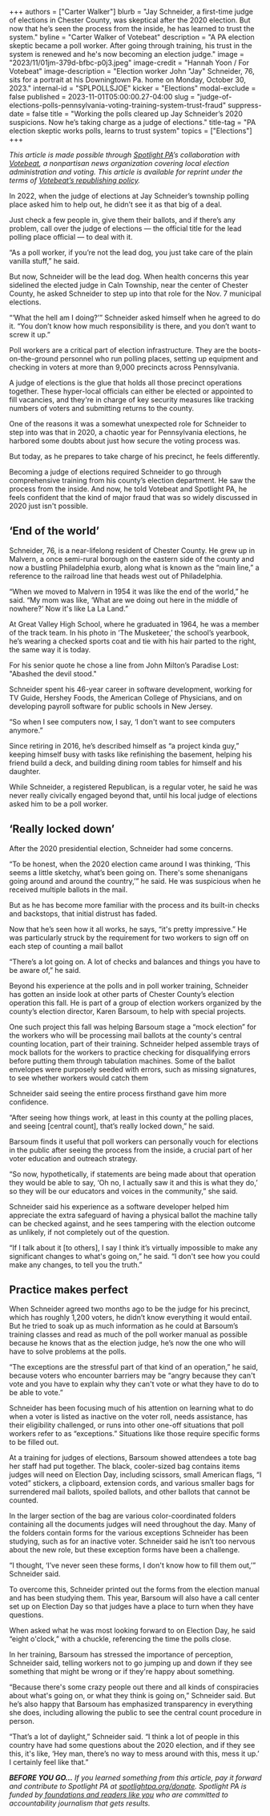 +++
authors = ["Carter Walker"]
blurb = "Jay Schneider, a first-time judge of elections in Chester County, was skeptical after the 2020 election. But now that he’s seen the process from the inside, he has learned to trust the system."
byline = "Carter Walker of Votebeat"
description = "A PA election skeptic became a poll worker. After going through training, his trust in the system is renewed and he's now becoming an election judge."
image = "2023/11/01jm-379d-bfbc-p0j3.jpeg"
image-credit = "Hannah Yoon / For Votebeat"
image-description = "Election worker John \"Jay\" Schneider, 76, sits for a portrait at his Downingtown Pa. home on Monday, October 30, 2023."
internal-id = "SPLPOLLSJOE"
kicker = "Elections"
modal-exclude = false
published = 2023-11-01T05:00:00.27-04:00
slug = "judge-of-elections-polls-pennsylvania-voting-training-system-trust-fraud"
suppress-date = false
title = "Working the polls cleared up Jay Schneider’s 2020 suspicions. Now he’s taking charge as a judge of elections."
title-tag = "PA election skeptic works polls, learns to trust system"
topics = ["Elections"]
+++

<em>This article is made possible through </em><a href="https://www.spotlightpa.org/"><em>Spotlight PA</em></a><em>’s collaboration with </em><a href="https://www.votebeat.org/"><em>Votebeat</em></a><em>, a nonpartisan news organization covering local election administration and voting. This article is available for reprint under the terms of </em><a href="https://www.votebeat.org/pages/republishing"><em>Votebeat’s republishing policy</em></a><em>.</em>

In 2022, when the judge of elections at Jay Schneider’s township polling place asked him to help out, he didn’t see it as that big of a deal.

Just check a few people in, give them their ballots, and if there’s any problem, call over the judge of elections — the official title for the lead polling place official — to deal with it.

“As a poll worker, if you’re not the lead dog, you just take care of the plain vanilla stuff,” he said.

But now, Schneider will be the lead dog. When health concerns this year sidelined the elected judge in Caln Township, near the center of Chester County, he asked Schneider to step up into that role for the Nov. 7 municipal elections.

“‘What the hell am I doing?’” Schneider asked himself when he agreed to do it. “You don’t know how much responsibility is there, and you don’t want to screw it up.”

<script src="https://www.spotlightpa.org/embed.js" async></script><div data-spl-embed-version="1" data-spl-src="https://www.spotlightpa.org/embeds/newsletter/"></div>

Poll workers are a critical part of election infrastructure. They are the boots-on-the-ground personnel who run polling places, setting up equipment and checking in voters at more than 9,000 precincts across Pennsylvania.

A judge of elections is the glue that holds all those precinct operations together. These hyper-local officials can either be elected or appointed to fill vacancies, and they&#39;re in charge of key security measures like tracking numbers of voters and submitting returns to the county.

One of the reasons it was a somewhat unexpected role for Schneider to step into was that in 2020, a chaotic year for Pennsylvania elections, he harbored some doubts about just how secure the voting process was.

But today, as he prepares to take charge of his precinct, he feels differently.

Becoming a judge of elections required Schneider to go through comprehensive training from his county’s election department. He saw the process from the inside. And now, he told Votebeat and Spotlight PA, he feels confident that the kind of major fraud that was so widely discussed in 2020 just isn&#39;t possible.

## ‘End of the world’

Schneider, 76, is a near-lifelong resident of Chester County. He grew up in Malvern, a once semi-rural borough on the eastern side of the county and now a bustling Philadelphia exurb, along what is known as the “main line,” a reference to the railroad line that heads west out of Philadelphia.

“When we moved to Malvern in 1954 it was like the end of the world,” he said. “My mom was like, ‘What are we doing out here in the middle of nowhere?’ Now it&#39;s like La La Land.”

At Great Valley High School, where he graduated in 1964, he was a member of the track team. In his photo in ‘The Musketeer,’ the school’s yearbook, he’s wearing a checked sports coat and tie with his hair parted to the right, the same way it is today.

For his senior quote he chose a line from John Milton’s Paradise Lost: &#34;Abashed the devil stood.&#34;

Schneider spent his 46-year career in software development, working for TV Guide, Hershey Foods, the American College of Physicians, and on developing payroll software for public schools in New Jersey.

“So when I see computers now, I say, ‘I don&#39;t want to see computers anymore.”

Since retiring in 2016, he’s described himself as “a project kinda guy,” keeping himself busy with tasks like refinishing the basement, helping his friend build a deck, and building dining room tables for himself and his daughter.

While Schneider, a registered Republican, is a regular voter, he said he was never really civically engaged beyond that, until his local judge of elections asked him to be a poll worker.

## ‘Really locked down’

After the 2020 presidential election, Schneider had some concerns.

“To be honest, when the 2020 election came around I was thinking, ‘This seems a little sketchy, what’s been going on. There&#39;s some shenanigans going around and around the country,’” he said. He was suspicious when he received multiple ballots in the mail.

But as he has become more familiar with the process and its built-in checks and backstops, that initial distrust has faded.

Now that he’s seen how it all works, he says, “it&#39;s pretty impressive.” He was particularly struck by the requirement for two workers to sign off on each step of counting a mail ballot

“There’s a lot going on. A lot of checks and balances and things you have to be aware of,” he said.

Beyond his experience at the polls and in poll worker training, Schneider has gotten an inside look at other parts of Chester County’s election operation this fall. He is part of a group of election workers organized by the county’s election director, Karen Barsoum, to help with special projects.

One such project this fall was helping Barsoum stage a “mock election” for the workers who will be processing mail ballots at the county&#39;s central counting location, part of their training. Schneider helped assemble trays of mock ballots for the workers to practice checking for disqualifying errors before putting them through tabulation machines. Some of the ballot envelopes were purposely seeded with errors, such as missing signatures, to see whether workers would catch them

Schneider said seeing the entire process firsthand gave him more confidence.

“After seeing how things work, at least in this county at the polling places, and seeing \[central count\], that’s really locked down,” he said.

Barsoum finds it useful that poll workers can personally vouch for elections in the public after seeing the process from the inside, a crucial part of her voter education and outreach strategy.

“So now, hypothetically, if statements are being made about that operation they would be able to say, ‘Oh no, I actually saw it and this is what they do,’ so they will be our educators and voices in the community,” she said.

Schneider said his experience as a software developer helped him appreciate the extra safeguard of having a physical ballot the machine tally can be checked against, and he sees tampering with the election outcome as unlikely, if not completely out of the question.

“If I talk about it \[to others\], I say I think it’s virtually impossible to make any significant changes to what&#39;s going on,” he said. “I don&#39;t see how you could make any changes, to tell you the truth.”

## Practice makes perfect

When Schneider agreed two months ago to be the judge for his precinct, which has roughly 1,200 voters, he didn’t know everything it would entail. But he tried to soak up as much information as he could at Barsoum’s training classes and read as much of the poll worker manual as possible because he knows that as the election judge, he’s now the one who will have to solve problems at the polls.

“The exceptions are the stressful part of that kind of an operation,” he said, because voters who encounter barriers may be “angry because they can&#39;t vote and you have to explain why they can&#39;t vote or what they have to do to be able to vote.”

Schneider has been focusing much of his attention on learning what to do when a voter is listed as inactive on the voter roll, needs assistance, has their eligibility challenged, or runs into other one-off situations that poll workers refer to as “exceptions.” Situations like those require specific forms to be filled out.

At a training for judges of elections, Barsoum showed attendees a tote bag her staff had put together. The black, cooler-sized bag contains items judges will need on Election Day, including scissors, small American flags, “I voted” stickers, a clipboard, extension cords, and various smaller bags for surrendered mail ballots, spoiled ballots, and other ballots that cannot be counted.

In the larger section of the bag are various color-coordinated folders containing all the documents judges will need throughout the day. Many of the folders contain forms for the various exceptions Schneider has been studying, such as for an inactive voter. Schneider said he isn’t too nervous about the new role, but these exception forms have been a challenge.

“I thought, ‘I’ve never seen these forms, I don&#39;t know how to fill them out,’” Schneider said.

To overcome this, Schneider printed out the forms from the election manual and has been studying them. This year, Barsoum will also have a call center set up on Election Day so that judges have a place to turn when they have questions.

When asked what he was most looking forward to on Election Day, he said “eight o&#39;clock,” with a chuckle, referencing the time the polls close.

<script src="https://www.spotlightpa.org/embed.js" async></script><div data-spl-embed-version="1" data-spl-src="https://www.spotlightpa.org/embeds/donate/"></div>

In her training, Barsoum has stressed the importance of perception, Schneider said, telling workers not to go jumping up and down if they see something that might be wrong or if they&#39;re happy about something.

“Because there&#39;s some crazy people out there and all kinds of conspiracies about what&#39;s going on, or what they think is going on,” Schneider said. But he’s also happy that Barsoum has emphasized transparency in everything she does, including allowing the public to see the central count procedure in person.

“That’s a lot of daylight,” Schneider said. “I think a lot of people in this country have had some questions about the 2020 election, and if they see this, it&#39;s like, ‘Hey man, there’s no way to mess around with this, mess it up.’ I certainly feel like that.”<strong><em></em></strong>

<strong><em>BEFORE YOU GO…</em></strong><em> If you learned something from this article, pay it forward and contribute to Spotlight PA at </em><a href="http://spotlightpa.org/donate"><em>spotlightpa.org/donate</em></a><em>. Spotlight PA is funded by</em><a href="https://www.spotlightpa.org/support"><em> foundations and readers like you</em></a><em> who are committed to accountability journalism that gets results.</em>

